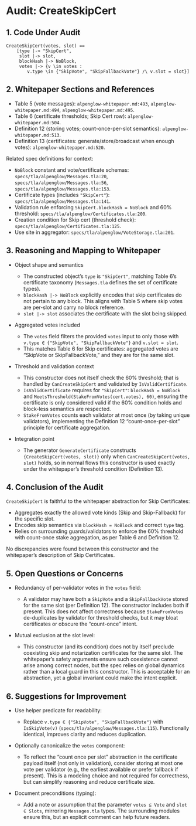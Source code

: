# Audit: CreateSkipCert

## 1. Code Under Audit

```
CreateSkipCert(votes, slot) ==
    [type |-> "SkipCert",
     slot |-> slot,
     blockHash |-> NoBlock,
     votes |-> {v \in votes : 
        v.type \in {"SkipVote", "SkipFallbackVote"} /\ v.slot = slot}]
```

## 2. Whitepaper Sections and References

- Table 5 (vote messages): `alpenglow-whitepaper.md:493`, `alpenglow-whitepaper.md:494`, `alpenglow-whitepaper.md:495`.
- Table 6 (certificate thresholds; Skip Cert row): `alpenglow-whitepaper.md:504`.
- Definition 12 (storing votes; count-once-per-slot semantics): `alpenglow-whitepaper.md:513`.
- Definition 13 (certificates: generate/store/broadcast when enough votes): `alpenglow-whitepaper.md:520`.

Related spec definitions for context:
- `NoBlock` constant and vote/certificate schemas: `specs/tla/alpenglow/Messages.tla:20`, `specs/tla/alpenglow/Messages.tla:56`, `specs/tla/alpenglow/Messages.tla:153`.
- Certificate types (includes `"SkipCert"`): `specs/tla/alpenglow/Messages.tla:141`.
- Validation rule enforcing `SkipCert.blockHash = NoBlock` and 60% threshold: `specs/tla/alpenglow/Certificates.tla:200`.
- Creation condition for Skip cert (threshold check): `specs/tla/alpenglow/Certificates.tla:125`.
- Use site in aggregator: `specs/tla/alpenglow/VoteStorage.tla:201`.

## 3. Reasoning and Mapping to Whitepaper

- Object shape and semantics
  - The constructed object’s `type` is `"SkipCert"`, matching Table 6’s certificate taxonomy (`Messages.tla` defines the set of certificate types).
  - `blockHash |-> NoBlock` explicitly encodes that skip certificates do not pertain to any block. This aligns with Table 5 where skip votes are per-slot and carry no block reference.
  - `slot |-> slot` associates the certificate with the slot being skipped.

- Aggregated votes included
  - The `votes` field filters the provided `votes` input to only those with `v.type ∈ {"SkipVote", "SkipFallbackVote"}` and `v.slot = slot`.
  - This matches Table 6 for Skip certificates: aggregated votes are “SkipVote or SkipFallbackVote,” and they are for the same slot.

- Threshold and validation context
  - This constructor does not itself check the 60% threshold; that is handled by `CanCreateSkipCert` and validated by `IsValidCertificate`.
  - `IsValidCertificate` requires for `"SkipCert"`: `blockHash = NoBlock` and `MeetsThreshold(StakeFromVotes(cert.votes), 60)`, ensuring the certificate is only considered valid if the 60% condition holds and block-less semantics are respected.
  - `StakeFromVotes` counts each validator at most once (by taking unique validators), implementing the Definition 12 “count-once-per-slot” principle for certificate aggregation.

- Integration point
  - The generator `GenerateCertificate` constructs `{CreateSkipCert(votes, slot)}` only when `CanCreateSkipCert(votes, slot)` holds, so in normal flows this constructor is used exactly under the whitepaper’s threshold condition (Definition 13).

## 4. Conclusion of the Audit

`CreateSkipCert` is faithful to the whitepaper abstraction for Skip Certificates:
- Aggregates exactly the allowed vote kinds (Skip and Skip-Fallback) for the specific slot.
- Encodes skip semantics via `blockHash = NoBlock` and correct `type` tag.
- Relies on surrounding guards/validators to enforce the 60% threshold with count-once stake aggregation, as per Table 6 and Definition 12.

No discrepancies were found between this constructor and the whitepaper’s description of Skip Certificates.

## 5. Open Questions or Concerns

- Redundancy of per-validator votes in the `votes` field:
  - A validator may have both a `SkipVote` and a `SkipFallbackVote` stored for the same slot (per Definition 12). The constructor includes both if present. This does not affect correctness because `StakeFromVotes` de-duplicates by validator for threshold checks, but it may bloat certificates or obscure the “count-once” intent.

- Mutual exclusion at the slot level:
  - This constructor (and its condition) does not by itself preclude coexisting skip and notarization certificates for the same slot. The whitepaper’s safety arguments ensure such coexistence cannot arise among correct nodes, but the spec relies on global dynamics rather than a local guard in this constructor. This is acceptable for an abstraction, yet a global invariant could make the intent explicit.

## 6. Suggestions for Improvement

- Use helper predicate for readability:
  - Replace `v.type ∈ {"SkipVote", "SkipFallbackVote"}` with `IsSkipVote(v)` (`specs/tla/alpenglow/Messages.tla:115`). Functionally identical, improves clarity and reduces duplication.

- Optionally canonicalize the `votes` component:
  - To reflect the “count once per slot” abstraction in the certificate payload itself (not only in validation), consider storing at most one vote per validator (e.g., the earliest available or prefer fallback if present). This is a modeling choice and not required for correctness, but can simplify reasoning and reduce certificate size.

- Document preconditions (typing):
  - Add a note or assumption that the parameter `votes ⊆ Vote` and `slot ∈ Slots`, mirroring `Messages.tla` types. The surrounding modules ensure this, but an explicit comment can help future readers.

